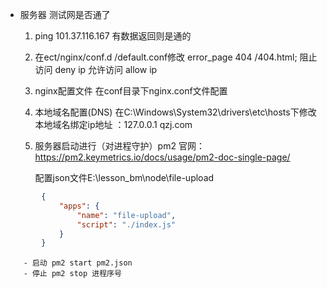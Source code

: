 - 服务器 测试网是否通了
    1. ping 101.37.116.167  有数据返回则是通的

    2. 在ect/nginx/conf.d /default.conf修改
            error_page  404              /404.html;
            阻止访问 deny ip
            允许访问 allow ip
    3. nginx配置文件
        在conf目录下nginx.conf文件配置
    4. 本地域名配置(DNS)
        在C:\Windows\System32\drivers\etc\hosts下修改本地域名绑定ip地址 ：127.0.0.1       qzj.com
    
    5. 服务器启动进行（对进程守护）pm2
        官网：  https://pm2.keymetrics.io/docs/usage/pm2-doc-single-page/

        配置json文件E:\lesson_bm\node\file-upload
```json
        {
            "apps": {
                "name": "file-upload",
                "script": "./index.js"
            }
        }

```
        - 启动 pm2 start pm2.json
        - 停止 pm2 stop 进程序号
